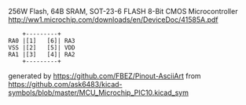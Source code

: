 256W Flash, 64B SRAM, SOT-23-6
FLASH 8-Bit CMOS Microcontroller
http://ww1.microchip.com/downloads/en/DeviceDoc/41585A.pdf


	    +---------+
	RA0 |[1]   [6]| RA3
	VSS |[2]   [5]| VDD
	RA1 |[3]   [4]| RA2
	    +---------+


generated by https://github.com/FBEZ/Pinout-AsciiArt from https://github.com/ask6483/kicad-symbols/blob/master/MCU_Microchip_PIC10.kicad_sym